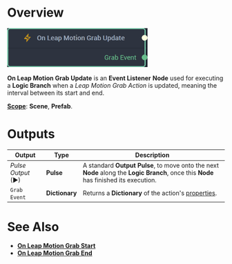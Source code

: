# Overview

![The On Leap Motion Grab Update Node.](../../../.gitbook/assets/onleapmotiongrabupdatenode20241.png)

**On Leap Motion Grab Update** is an **Event Listener** **Node** used for executing a **Logic Branch** when a *Leap Motion Grab Action* is updated, meaning the interval between its start and end.

[**Scope**](../../overview.md#scopes): **Scene**, **Prefab**.


# Outputs

|Output|Type|Description|
|---|---|---|
|*Pulse Output* (►)|**Pulse**|A standard **Output Pulse**, to move onto the next **Node** along the **Logic Branch**, once this **Node** has finished its execution.|
| `Grab Event` | **Dictionary** |Returns a **Dictionary** of the action's [properties](README.md#properties). |

# See Also

* [**On Leap Motion Grab Start**](on-leapmotion-grab-start.md)
* [**On Leap Motion Grab End**](on-leapmotion-grab-end.md)

